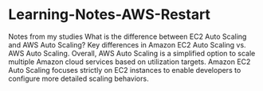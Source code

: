 # Learning-Notes-AWS-Restart
Notes from my studies 
What is the difference between EC2 Auto Scaling and AWS Auto Scaling?
Key differences in Amazon EC2 Auto Scaling vs. AWS Auto Scaling. Overall, AWS Auto Scaling is a simplified option to scale multiple Amazon cloud services based on utilization targets. Amazon EC2 Auto Scaling focuses strictly on EC2 instances to enable developers to configure more detailed scaling behaviors.

